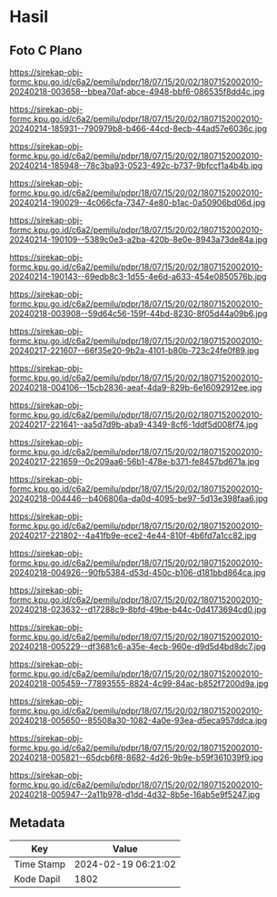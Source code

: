 # Hasil

## Foto C Plano

https://sirekap-obj-formc.kpu.go.id/c6a2/pemilu/pdpr/18/07/15/20/02/1807152002010-20240218-003658--bbea70af-abce-4948-bbf6-086535f8dd4c.jpg

https://sirekap-obj-formc.kpu.go.id/c6a2/pemilu/pdpr/18/07/15/20/02/1807152002010-20240214-185931--790979b8-b466-44cd-8ecb-44ad57e6036c.jpg

https://sirekap-obj-formc.kpu.go.id/c6a2/pemilu/pdpr/18/07/15/20/02/1807152002010-20240214-185948--78c3ba93-0523-492c-b737-9bfccf1a4b4b.jpg

https://sirekap-obj-formc.kpu.go.id/c6a2/pemilu/pdpr/18/07/15/20/02/1807152002010-20240214-190029--4c066cfa-7347-4e80-b1ac-0a50906bd06d.jpg

https://sirekap-obj-formc.kpu.go.id/c6a2/pemilu/pdpr/18/07/15/20/02/1807152002010-20240214-190109--5389c0e3-a2ba-420b-8e0e-8943a73de84a.jpg

https://sirekap-obj-formc.kpu.go.id/c6a2/pemilu/pdpr/18/07/15/20/02/1807152002010-20240214-190143--69edb8c3-1d55-4e6d-a633-454e0850576b.jpg

https://sirekap-obj-formc.kpu.go.id/c6a2/pemilu/pdpr/18/07/15/20/02/1807152002010-20240218-003908--59d64c56-159f-44bd-8230-8f05d44a09b6.jpg

https://sirekap-obj-formc.kpu.go.id/c6a2/pemilu/pdpr/18/07/15/20/02/1807152002010-20240217-221607--66f35e20-9b2a-4101-b80b-723c24fe0f89.jpg

https://sirekap-obj-formc.kpu.go.id/c6a2/pemilu/pdpr/18/07/15/20/02/1807152002010-20240218-004106--15cb2836-aeaf-4da9-829b-6e16092912ee.jpg

https://sirekap-obj-formc.kpu.go.id/c6a2/pemilu/pdpr/18/07/15/20/02/1807152002010-20240217-221641--aa5d7d9b-aba9-4349-8cf6-1ddf5d008f74.jpg

https://sirekap-obj-formc.kpu.go.id/c6a2/pemilu/pdpr/18/07/15/20/02/1807152002010-20240217-221659--0c209aa6-56b1-478e-b371-fe8457bd671a.jpg

https://sirekap-obj-formc.kpu.go.id/c6a2/pemilu/pdpr/18/07/15/20/02/1807152002010-20240218-004446--b406806a-da0d-4095-be97-5d13e398faa6.jpg

https://sirekap-obj-formc.kpu.go.id/c6a2/pemilu/pdpr/18/07/15/20/02/1807152002010-20240217-221802--4a41fb9e-ece2-4e44-810f-4b6fd7a1cc82.jpg

https://sirekap-obj-formc.kpu.go.id/c6a2/pemilu/pdpr/18/07/15/20/02/1807152002010-20240218-004926--90fb5384-d53d-450c-b106-d181bbd864ca.jpg

https://sirekap-obj-formc.kpu.go.id/c6a2/pemilu/pdpr/18/07/15/20/02/1807152002010-20240218-023632--d17288c9-8bfd-49be-b44c-0d4173694cd0.jpg

https://sirekap-obj-formc.kpu.go.id/c6a2/pemilu/pdpr/18/07/15/20/02/1807152002010-20240218-005229--df3681c6-a35e-4ecb-960e-d9d5d4bd8dc7.jpg

https://sirekap-obj-formc.kpu.go.id/c6a2/pemilu/pdpr/18/07/15/20/02/1807152002010-20240218-005459--77893555-8824-4c99-84ac-b852f7200d9a.jpg

https://sirekap-obj-formc.kpu.go.id/c6a2/pemilu/pdpr/18/07/15/20/02/1807152002010-20240218-005650--85508a30-1082-4a0e-93ea-d5eca957ddca.jpg

https://sirekap-obj-formc.kpu.go.id/c6a2/pemilu/pdpr/18/07/15/20/02/1807152002010-20240218-005821--65dcb6f8-8682-4d26-9b9e-b59f361039f9.jpg

https://sirekap-obj-formc.kpu.go.id/c6a2/pemilu/pdpr/18/07/15/20/02/1807152002010-20240218-005947--2a11b978-d1dd-4d32-8b5e-16ab5e9f5247.jpg


## Metadata

| Key        | Value               |
| ---------- | ------------------- |
| Time Stamp | 2024-02-19 06:21:02 |
| Kode Dapil | 1802                |



